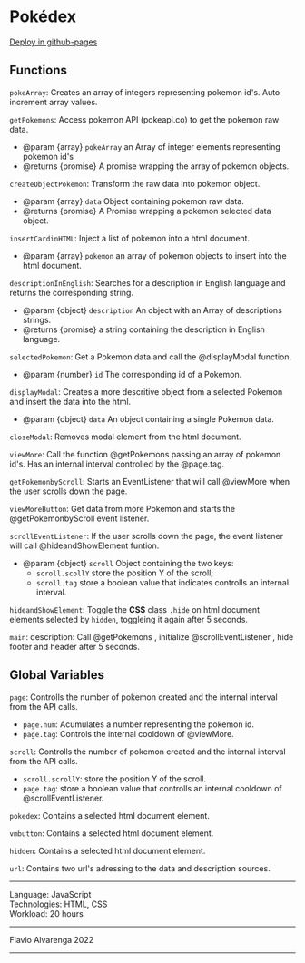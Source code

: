 # Pokédex
[Deploy in github-pages](https://alvalenda.github.io/pokedex/)

## Functions

`pokeArray`: Creates an array of integers representing pokemon id's. Auto increment array values.

`getPokemons`: Access pokemon API (pokeapi.co) to get the pokemon raw data.
 * @param {array} `pokeArray` an Array of integer elements  representing pokemon id's
 * @returns {promise} A promise wrapping the array of pokemon objects.

`createObjectPokemon`: Transform the raw data into pokemon object.
 * @param {array} `data` Object containing pokemon raw data.
 * @returns {promise} A Promise wrapping a pokemon selected data object.

`insertCardinHTML`: Inject a list of pokemon into a html document.
 * @param {array} `pokemon` an array of pokemon objects to insert into the html document.

`descriptionInEnglish`: Searches for a description in English language and returns the corresponding string.
 * @param {object} `description` An object with an Array of descriptions strings.
 * @returns {promise} a string containing the description in English language.

`selectedPokemon`: Get a Pokemon data and call the @displayModal function.
 * @param {number} `id` The corresponding id of a Pokemon.

`displayModal`: Creates a more descritive object from a selected Pokemon and insert the data into the html.
 * @param {object} `data` An object containing a single Pokemon data.

`closeModal`: Removes modal element from the html document.

`viewMore`: Call the function @getPokemons passing an array of pokemon id's. Has an internal interval controlled by the @page.tag.

`getPokemonbyScroll`: Starts an EventListener that will call @viewMore when the user scrolls down the page.

`viewMoreButton`: Get data from more Pokemon and starts the @getPokemonbyScroll event listener.

`scrollEventListener`: If the user scrolls down the page, the event listener will call @hideandShowElement funtion.
 * @param {object} `scroll` Object containing the two keys: 
    * `scroll.scollY` store the position Y of the scroll; 
    * `scroll.tag` store a boolean value that indicates controlls an internal interval.

`hideandShowElement`: Toggle the **CSS** class `.hide` on html document elements selected by `hidden`, toggleing it again after 5 seconds.

`main`: description: Call @getPokemons , initialize  @scrollEventListener , hide footer and header after 5 seconds.

## Global Variables

`page`: Controlls the number of pokemon created and the internal interval from the API calls. 
 * `page.num`: Acumulates a number representing the pokemon id.
 * `page.tag`: Controls the internal cooldown of @viewMore.

 `scroll`: Controlls the number of pokemon created and the internal interval from the API calls. 
 * `scroll.scrollY`: store the position Y of the scroll.
 * `page.tag`: store a boolean value that controlls an internal cooldown of @scrollEventListener.

`pokedex`: Contains a selected html document element. 

`vmbutton`: Contains a selected html document element.

`hidden`: Contains a selected html document element.

`url`: Contains two url's adressing to the data and description sources.

---

Language: JavaScript  
Technologies: HTML, CSS  
Workload: 20 hours  

---

Flavio Alvarenga 2022  

---

